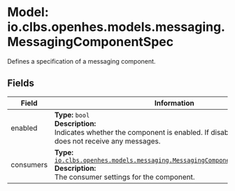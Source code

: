 # Model: io.clbs.openhes.models.messaging.MessagingComponentSpec

Defines a specification of a messaging component.

## Fields

| Field | Information |
| --- | --- |
| enabled | <b>Type:</b> `bool`<br><b>Description:</b><br>Indicates whether the component is enabled. If disabled, the component does not receive any messages. |
| consumers | <b>Type:</b> [`io.clbs.openhes.models.messaging.MessagingComponentConsumerSettings`](model-io-clbs-openhes-models-messaging-messagingcomponentconsumersettings.md)<br><b>Description:</b><br>The consumer settings for the component. |

